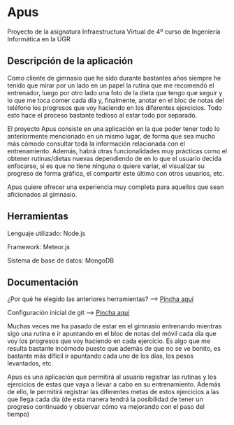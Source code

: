 # Apus
Proyecto de la asignatura Infraestructura Virtual de 4º curso de Ingeniería Informática en la UGR

## Descripción de la aplicación

Como cliente de gimnasio que he sido durante bastantes años siempre he tenido que mirar por un lado en un papel la rutina que me recomendó el entrenador, luego por otro lado una foto de la dieta que tengo que seguir y lo que me toca comer cada día y, finalmente, anotar en el bloc de notas del teléfono los progresos que voy haciendo en los diferentes ejercicios. Todo esto hace el proceso bastante tedioso al estar todo por separado.

El proyecto Apus consiste en una aplicación en la que poder tener todo lo anteriormente mencionado en un mismo lugar, de forma que sea mucho más cómodo consultar toda la información relacionada con el entrenamiento. Además, habrá otras funcionalidades muy prácticas como el obtener rutinas/dietas nuevas dependiendo de en lo que el usuario decida enfocarse, si es que no tiene ninguna o quiere variar, el visualizar su progreso de forma gráfica, el compartir este último con otros usuarios, etc.

Apus quiere ofrecer una experiencia muy completa para aquellos que sean aficionados al gimnasio. 


## Herramientas

Lenguaje utilizado: Node.js

Framework: Meteor.js

Sistema de base de datos: MongoDB


## Documentación

¿Por qué he elegido las anteriores herramientas? --> [Pincha aquí](https://github.com/Megatorpon/Apus/blob/main/docs/herramientas.md)


Configuración inicial de git --> [Pincha aquí](https://github.com/Megatorpon/Apus/blob/main/docs/config_git.md)











Muchas veces me ha pasado de estar en el gimnasio entrenando mientras sigo una rutina e ir apuntando en el bloc de notas del móvil cada día que voy los progresos que voy haciendo en cada ejercicio. Es algo que me resulta bastante incómodo puesto que además de que no se ve bonito, es bastante más díficil ir apuntando cada uno de los días, los pesos levantados, etc.

Apus es una aplicación que permitirá al usuario registrar las rutinas y los ejercicios de estas que vaya a llevar a cabo en su entrenamiento. Además de ello, le permitirá registrar las diferentes metas de estos ejercicios a las que llega cada día (de esta manera tendrá la posibilidad de tener un progreso continuado y observar cómo va mejorando con el paso del tiempo)

